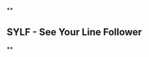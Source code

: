 **

## SYLF - See Your Line Follower

**
<!--stackedit_data:
eyJoaXN0b3J5IjpbLTE3NTcwNzY1OTFdfQ==
-->
